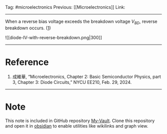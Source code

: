 Tag: #microelectronics 
Previous: [[Microelectronics]]
Link: 

---

When a reverse bias voltage exceeds the breakdown voltage $V_{BD}$, reverse breakdown occurs. (<u>1</u>)

![[diode-IV-with-reverse-breakdown.png|300]]

---

# Reference

1. 成維華, “Microelectronics, Chapter 2: Basic Semiconductor Physics, part 3, Chapter 3: Diode Circuits,” NYCU EE210, Feb. 29, 2024.

---

# Note

This note is included in GitHub repository [My-Vault](https://github.com/LittleD3092/My-Vault.git). Clone this repository and open it in [obsidian](https://obsidian.md/) to enable utilities like wikilinks and graph view.